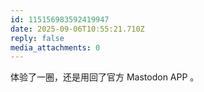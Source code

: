 ```yaml
---
id: 115156983592419947
date: 2025-09-06T10:55:21.710Z
reply: false
media_attachments: 0
---
```


<p>体验了一圈，还是用回了官方 Mastodon APP 。</p>
